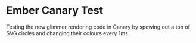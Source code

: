 # Ember Canary Test

Testing the new glimmer rendering code in Canary by spewing out a ton of SVG
circles and changing their colours every 1ms.
